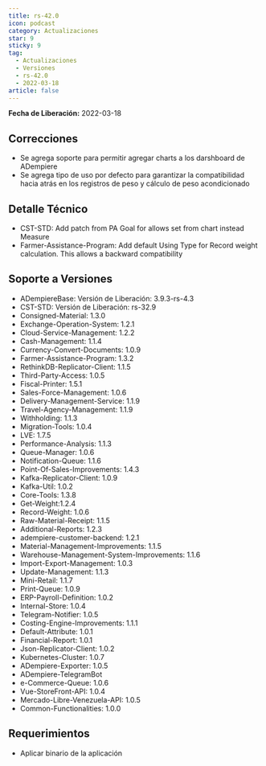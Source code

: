 ```yaml
---
title: rs-42.0
icon: podcast
category: Actualizaciones
star: 9
sticky: 9
tag:
  - Actualizaciones
  - Versiones
  - rs-42.0
  - 2022-03-18
article: false
---
```


**Fecha de Liberación:** 2022-03-18

## Correcciones

- Se agrega soporte para permitir agregar charts a los darshboard de ADempiere
- Se agrega tipo de uso por defecto para garantizar la compatibilidad hacia atrás en los registros de peso y cálculo de peso acondicionado

## Detalle Técnico

- CST-STD: Add patch from PA Goal for allows set from chart instead Measure
- Farmer-Assistance-Program: Add default Using Type for Record weight calculation. This allows a backward compatibility

## Soporte a Versiones

- ADempiereBase: Versión de Liberación: 3.9.3-rs-4.3
- CST-STD: Versión de Liberación: rs-32.9
- Consigned-Material: 1.3.0
- Exchange-Operation-System: 1.2.1
- Cloud-Service-Management: 1.2.2
- Cash-Management: 1.1.4
- Currency-Convert-Documents: 1.0.9
- Farmer-Assistance-Program: 1.3.2
- RethinkDB-Replicator-Client: 1.1.5
- Third-Party-Access: 1.0.5
- Fiscal-Printer: 1.5.1
- Sales-Force-Management: 1.0.6
- Delivery-Management-Service: 1.1.9
- Travel-Agency-Management: 1.1.9
- Withholding: 1.1.3
- Migration-Tools: 1.0.4
- LVE: 1.7.5
- Performance-Analysis: 1.1.3
- Queue-Manager: 1.0.6
- Notification-Queue: 1.1.6
- Point-Of-Sales-Improvements: 1.4.3
- Kafka-Replicator-Client: 1.0.9
- Kafka-Util: 1.0.2
- Core-Tools: 1.3.8
- Get-Weight:1.2.4
- Record-Weight: 1.0.6
- Raw-Material-Receipt: 1.1.5
- Additional-Reports: 1.2.3
- adempiere-customer-backend: 1.2.1
- Material-Management-Improvements: 1.1.5
- Warehouse-Management-System-Improvements: 1.1.6
- Import-Export-Management: 1.0.3
- Update-Management: 1.1.3
- Mini-Retail: 1.1.7
- Print-Queue: 1.0.9
- ERP-Payroll-Definition: 1.0.2
- Internal-Store: 1.0.4
- Telegram-Notifier: 1.0.5
- Costing-Engine-Improvements: 1.1.1
- Default-Attribute: 1.0.1
- Financial-Report: 1.0.1
- Json-Replicator-Client: 1.0.2
- Kubernetes-Cluster: 1.0.7
- ADempiere-Exporter: 1.0.5
- ADempiere-TelegramBot
- e-Commerce-Queue: 1.0.6
- Vue-StoreFront-API: 1.0.4
- Mercado-Libre-Venezuela-API: 1.0.5
- Common-Functionalities: 1.0.0

## Requerimientos

- Aplicar binario de la aplicación

